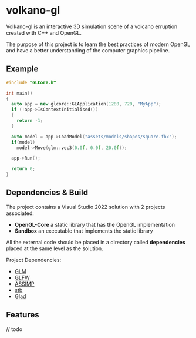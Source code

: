 # volkano-gl

Volkano-gl is an interactive 3D simulation scene of a volcano erruption created with C++ and OpenGL.

The purpose of this project is to learn the best practices of modern OpenGL and have a better understanding of the computer graphics pipeline.

## Example
```cpp
#include "GLCore.h"

int main()
{
  auto app = new glcore::GLApplication(1280, 720, "MyApp");
  if (!app->IsContextInitialised())
  {
    return -1;
  }

  auto model = app->LoadModel("assets/models/shapes/square.fbx");
  if(model)
    model->Move(glm::vec3(0.0f, 0.0f, 20.0f));

  app->Run();

  return 0;
}
```

## Dependencies & Build

The project contains a Visual Studio 2022 solution with 2 projects associated:
- **OpenGL-Core** a static library that has the OpenGL implementation
- **Sandbox** an executable that implements the static library

All the external code should be placed in a directory called **dependencies** placed at the same level as the solution. 

Project Dependencies:
- [GLM](https://github.com/g-truc/glm)
- [GLFW](https://www.glfw.org/)
- [ASSIMP](https://github.com/assimp/assimp)
- [stb](https://github.com/nothings/stb)
- [Glad](https://glad.dav1d.de/)

## Features
// todo
